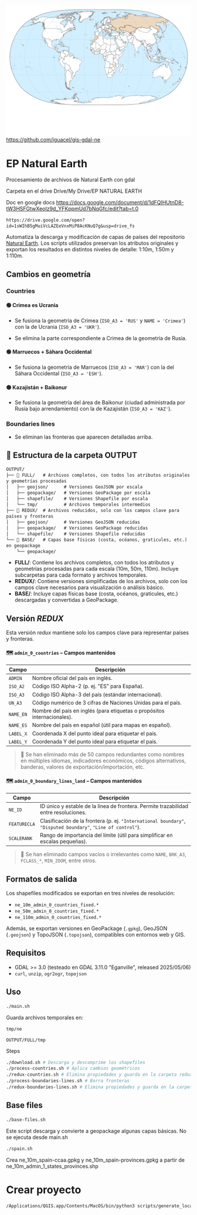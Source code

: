 ![World Natural Earth II](images/World%20Natural%20Earth%20II.jpg)
<https://github.com/iguacel/gis-gdal-ne>

# EP Natural Earth

Procesamiento de archivos de Natural Earth con gdal

Carpeta en el drive
Drive/My Drive/EP NATURAL EARTH

Doc en google docs
<https://docs.google.com/document/d/1dFQIHUtnD8-tW3HSFGtwXeoIz9d_YFKppmUd7bNqGfc/edit?tab=t.0>

```
https://drive.google.com/open?id=1sWIhB5gMuiVcLAZEeVnxMiP8AcKNuQ7g&usp=drive_fs
```

Automatiza la descarga y modificación de capas de países del repositorio [Natural Earth](https://www.naturalearthdata.com/). Los scripts utilizados preservan los atributos originales y exportan los resultados en distintos niveles de detalle: 1:10m, 1:50m y 1:110m.

## Cambios en geometría

### Countries

#### 🟢 Crimea es Ucrania

- Se fusiona la geometría de Crimea (`ISO_A3 = 'RUS'` y `NAME = 'Crimea'`) con la de Ucrania (`ISO_A3 = 'UKR'`).

- Se elimina la parte correspondiente a Crimea de la geometría de Rusia.
  
#### 🟢 Marruecos + Sáhara Occidental

- Se fusiona la geometría de Marruecos (`ISO_A3 = 'MAR'`) con la del Sáhara Occidental (`ISO_A3 = 'ESH'`).

#### 🟢 Kazajistán + Baikonur

- Se fusiona la geometría del área de Baikonur (ciudad administrada por Rusia bajo arrendamiento) con la de Kazajistán (`ISO_A3 = 'KAZ'`).

### Boundaries lines

- Se eliminan las fronteras que aparecen detalladas arriba.

## 📁 Estructura de la carpeta OUTPUT

```
OUTPUT/
├── 📁 FULL/   # Archivos completos, con todos los atributos originales y geometrías procesadas
│   ├── geojson/      # Versiones GeoJSON por escala
│   ├── geopackage/   # Versiones GeoPackage por escala
│   ├── shapefile/    # Versiones Shapefile por escala
│   └── tmp/          # Archivos temporales intermedios
├── 📁 REDUX/  # Archivos reducidos, solo con los campos clave para países y fronteras
│   ├── geojson/      # Versiones GeoJSON reducidas
│   ├── geopackage/   # Versiones GeoPackage reducidas
│   └── shapefile/    # Versiones Shapefile reducidas
└── 📁 BASE/   # Capas base físicas (costa, océanos, graticules, etc.) en geopackage
    └── geopackage/   
```

- **FULL/**: Contiene los archivos completos, con todos los atributos y geometrías procesadas para cada escala (10m, 50m, 110m). Incluye subcarpetas para cada formato y archivos temporales.
- **REDUX/**: Contiene versiones simplificadas de los archivos, solo con los campos clave necesarios para visualización o análisis básico.
- **BASE/**: Incluye capas físicas base (costa, océanos, graticules, etc.) descargadas y convertidas a GeoPackage.

## Versión *REDUX*

Esta versión *redux* mantiene solo los campos clave para representar países y fronteras.

#### 🗺 `admin_0_countries` – Campos mantenidos

| Campo     | Descripción                                                              |
| --------- | ------------------------------------------------------------------------ |
| `ADMIN`   | Nombre oficial del país en inglés.                                       |
| `ISO_A2`  | Código ISO Alpha-2 (p. ej. "ES" para España).                            |
| `ISO_A3`  | Código ISO Alpha-3 del país (estándar internacional).                    |
| `UN_A3`   | Código numérico de 3 cifras de Naciones Unidas para el país.             |
| `NAME_EN` | Nombre del país en inglés (para etiquetas o propósitos internacionales). |
| `NAME_ES` | Nombre del país en español (útil para mapas en español).                 |
| `LABEL_X` | Coordenada X del punto ideal para etiquetar el país.                     |
| `LABEL_Y` | Coordenada Y del punto ideal para etiquetar el país.                     |

> 🔎 Se han eliminado más de 50 campos redundantes como nombres en múltiples idiomas, indicadores económicos, códigos alternativos, banderas, valores de exportación/importación, etc.

#### 🗺 `admin_0_boundary_lines_land` – Campos mantenidos

| Campo        | Descripción                                                                                                   |
| ------------ | ------------------------------------------------------------------------------------------------------------- |
| `NE_ID`      | ID único y estable de la línea de frontera. Permite trazabilidad entre resoluciones.                          |
| `FEATURECLA` | Clasificación de la frontera (p. ej. `"International boundary"`, `"Disputed boundary"`, `"Line of control"`). |
| `SCALERANK`  | Rango de importancia del límite (útil para simplificar en escalas pequeñas).                                  |

> 🔎 Se han eliminado campos vacíos o irrelevantes como `NAME`, `BRK_A3`, `FCLASS_*`, `MIN_ZOOM`, entre otros.

## Formatos de salida

Los shapefiles modificados se exportan en tres niveles de resolución:

- `ne_10m_admin_0_countries_fixed.*`
- `ne_50m_admin_0_countries_fixed.*`
- `ne_110m_admin_0_countries_fixed.*`

Además, se exportan versiones en GeoPackage (`.gpkg`), GeoJSON (`.geojson`) y TopoJSON (`.topojson`), compatibles con entornos web y GIS.

## Requisitos

- GDAL >= 3.0 (testeado en GDAL 3.11.0 "Eganville", released 2025/05/06)
- `curl`, `unzip`, `ogr2ogr`, `topojson`

## Uso

```bash
./main.sh
```

Guarda archivos temporales en:

```
tmp/ne
```

```
OUTPUT/FULL/tmp
```

Steps

```bash
./download.sh # Descarga y descomprime los shapefiles
./process-countries.sh # Aplica cambios geométricos
./redux-countries.sh # Elimina propiedades y guarda en la carpeta redux
./process-boundaries-lines.sh # Borra fronteras
./redux-boundaries-lines.sh # Elimina propiedades y guarda en la carpeta redux
```

## Base files

```bash
./base-files.sh
```

Este script descarga y convierte a geopackage algunas capas básicas. No se ejecuta desde main.sh

```bash
./spain.sh
```

Crea ne_10m_spain-ccaa.gpkg y ne_10m_spain-provinces.gpkg a partir de ne_10m_admin_1_states_provinces.shp

# Crear proyecto

```bash
/Applications/QGIS.app/Contents/MacOS/bin/python3 scripts/generate_local_qgs.py
```

